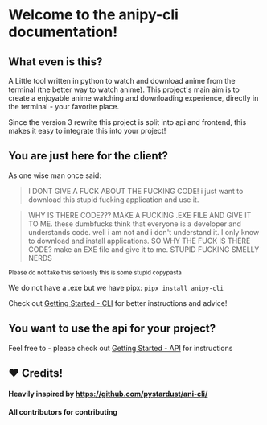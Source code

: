 # Welcome to the anipy-cli documentation!
## What even is this?
A Little tool written in python to watch and download anime from the terminal (the better way to watch anime).
This project's main aim is to create a enjoyable anime watching and downloading experience, directly in the terminal - your favorite place.

Since the version 3 rewrite this project is split into api and frontend, this makes it easy to integrate this into your project!

## You are just here for the client?
As one wise man once said:
> I DONT GIVE A FUCK ABOUT THE FUCKING CODE! i just want to download this stupid fucking application and use it.

> WHY IS THERE CODE??? MAKE A FUCKING .EXE FILE AND GIVE IT TO ME. these dumbfucks think that everyone is a developer and understands code. well i am not and i don't understand it. I only know to download and install applications. SO WHY THE FUCK IS THERE CODE? make an EXE file and give it to me. STUPID FUCKING SMELLY NERDS

<sub>Please do not take this seriously this is some stupid copypasta</sub>

We do not have a .exe but we have pipx: `pipx install anipy-cli`

Check out [Getting Started - CLI](/getting-started-cli) for better instructions and advice!

## You want to use the api for your project?
Feel free to - please check out [Getting Started - API](/getting-started-api) for instructions


## :heart: Credits! 

#### Heavily inspired by https://github.com/pystardust/ani-cli/

#### All contributors for contributing
